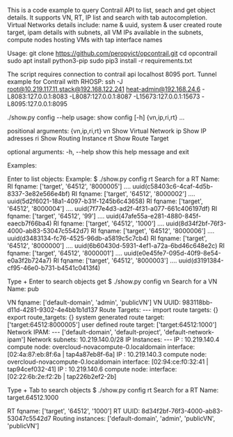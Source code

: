 This is a code example to query Contrail API to list, seach and get object details. It supports VN, RT, IP list and search with tab autocompletion.
Virtual Networks details include: name & uuid, system & user created route target, ipam details with subnets, all VM IPs available in the subnets, compute nodes hosting VMs with tap interface names


Usage:
git clone https://github.com/peropyict/opcontrail.git
cd opcontrail
sudo apt install python3-pip
sudo pip3 install -r requirements.txt

The script requires connection to contrail api localhost 8095 port. Tunnel example for Contrail with RHOSP: ssh -J root@10.219.117.11,stack@192.168.122.241 heat-admin@192.168.24.6 -L8083:127.0.0.1:8083 -L8087:127.0.0.1:8087 -L15673:127.0.0.1:15673 -L8095:127.0.0.1:8095


./show.py config --help
usage: show config [-h] {vn,ip,ri,rt} ...

positional arguments:
  {vn,ip,ri,rt}
    vn           Show Virtual Network
    ip           Show IP adresses
    ri           Show Routing Instance
    rt           Show Route Target

optional arguments:
  -h, --help     show this help message and exit


Examples:

Enter to list objects: 
Example:
$ ./show.py config rt
Search for a RT Name: 
RI fqname: ['target', '64512', '8000005'] .... uuid(c58403c6-4caf-4d5b-8337-3e82e566e4bf)
RI fqname: ['target', '64512', '8000002'] .... uuid(5d2f6021-18a1-4097-b31f-1245b6c43658)
RI fqname: ['target', '64512', '8000004'] .... uuid(7f77e4d3-ad2f-4f31-a077-661c406197df)
RI fqname: ['target', '64512', '99'] .... uuid(47afe55a-e281-4880-845f-eaecb7f66ba4)
RI fqname: ['target', '64512', '1000'] .... uuid(8d34f2bf-76f3-4000-ab83-53047c5542d7)
RI fqname: ['target', '64512', '8000006'] .... uuid(d3483134-fc76-4525-96db-a5819c5c7cb4)
RI fqname: ['target', '64512', '8000000'] .... uuid(6b60430d-5931-4ef1-a72a-6bd46c648e2c)
RI fqname: ['target', '64512', '8000001'] .... uuid(e0e45fe7-095d-40f9-8e54-e0a3f2b724a7)
RI fqname: ['target', '64512', '8000003'] .... uuid(d3191384-cf95-46e0-b731-b4541c0413f4)


Type + Enter to search objects 
get
$ ./show.py config vn
Search for a VN Name: pub

VN fqname: ['default-domain', 'admin', 'publicVN']
VN UUID: 983118bb-d11d-4281-9302-4e4bb1b1d137
Route Targets: ---
import route targets: {}
export route_targets: {}
system generated route target: ['target:64512:8000005']
user defined route target: ['target:64512:1000']
Network IPAM: ---
['default-domain', 'default-project', 'default-network-ipam']
Network subnets: 
10.219.140.0/28
IP Instances: ---
IP : 10.219.140.4
compute node: overcloud-novacompute-0.localdomain
interface: [02:4a:87:eb:8f:6a | tap4a87eb8f-6a]
IP : 10.219.140.3
compute node: overcloud-novacompute-0.localdomain
interface: [02:94:ce:f0:32:41 | tap94cef032-41]
IP : 10.219.140.6
compute node: 
interface: [02:22:6b:2e:f2:2b | tap226b2ef2-2b]


Type + Tab to search objects 
$ ./show.py config rt
Search for a RT Name: target.64512.1000

RT fqname: ['target', '64512', '1000']
RT UUID: 8d34f2bf-76f3-4000-ab83-53047c5542d7
Routing instances: 
['default-domain', 'admin', 'publicVN', 'publicVN']
